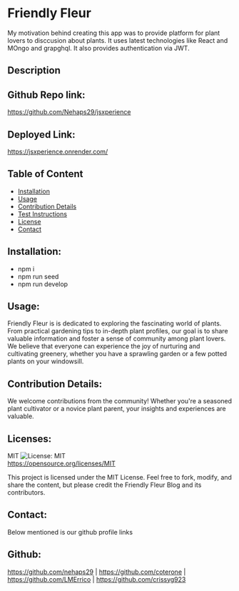 # Friendly Fleur

My motivation behind creating this app was to provide platform for plant lovers to disccusion about plants. It uses latest technologies like React and MOngo and grapghql. It also provides authentication via JWT.

## Description


  ## Github Repo link: 
  https://github.com/Nehaps29/jsxperience

  ## Deployed Link:

  https://jsxperience.onrender.com/


  ## Table of Content

  - [Installation](#installation)
  - [Usage](#usage)
  - [Contribution Details](#contribution-details)
  - [Test Instructions](#test-instructions) 
  - [License](#licenses)
  - [Contact](#contact)
  
  

  ## Installation: 
  - npm i
  - npm run seed
  - npm run develop

  ## Usage:
  
  Friendly Fleur is is dedicated to exploring the fascinating world of plants. From practical gardening tips to in-depth plant profiles, our goal is to share valuable information and foster a sense of community among plant lovers. We believe that everyone can experience the joy of nurturing and cultivating greenery, whether you have a sprawling garden or a few potted plants on your windowsill.

  ## Contribution Details: 
  We welcome contributions from the community! Whether you're a seasoned plant cultivator or a novice plant parent, your insights and experiences are valuable. 

  ## Licenses: 
  MIT
  ![License: MIT](https://img.shields.io/badge/License-MIT-yellow.svg)    
  https://opensource.org/licenses/MIT 

  This project is licensed under the MIT License. Feel free to fork, modify, and share the content, but please credit the Friendly Fleur Blog and its contributors.

  
  ## Contact: 
  Below mentioned is our github profile links 

  ## Github: 
  https://github.com/nehaps29 | https://github.com/coterone | https://github.com/LMErrico | https://github.com/crissyg923

  
  
